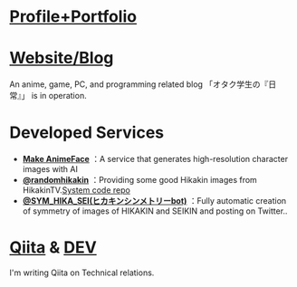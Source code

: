 # [Profile+Portfolio](https://tomox0115.github.io/)
# [Website/Blog](https://0115765.com/)
An anime, game, PC, and programming related blog 「オタク学生の『日常』」 is in operation.
# Developed Services
- **[Make AnimeFace](https://ai.0115765.com/makeface/)** ：A service that generates high-resolution character images with AI
- **[@randomhikakin](https://twitter.com/randomhikakin)** ：Providing some good Hikakin images from HikakinTV.[System code repo](https://github.com/tomox0115/randomhikakin)
- **[@SYM_HIKA_SEI(ヒカキンシンメトリーbot)](https://twitter.com/SYM_HIKA_SEI)** ：Fully automatic creation of symmetry of images of HIKAKIN and SEIKIN and posting on Twitter..

# [Qiita](https://qiita.com/tomox0115/) & [DEV](https://dev.to/tomox0115/)
I'm writing Qiita on Technical relations.
